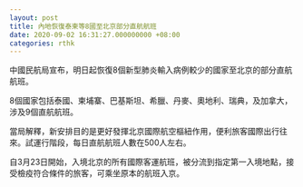 ```yaml
---
layout: post
title: 內地恢復泰柬等8國至北京部分直航航班
date: 2020-09-02 16:31:27.000000000 +08:00
categories: rthk
---
```


中國民航局宣布，明日起恢復8個新型肺炎輸入病例較少的國家至北京的部分直航航班。

8個國家包括泰國、柬埔寨、巴基斯坦、希臘、丹麥、奧地利、瑞典，及加拿大，涉及9個直航航班。

當局解釋，新安排目的是更好發揮北京國際航空樞紐作用，便利旅客國際出行往來。試運行階段，每日直航航班人數在500人左右。

自3月23日開始，入境北京的所有國際客運航班，被分流到指定第一入境地點，接受檢疫符合條件的旅客，可乘坐原本的航班入京。
